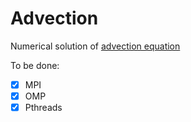 Advection
=========

Numerical solution of [advection equation](http://en.wikipedia.org/wiki/Advection#Mathematics_of_advection)

To be done:
- [x] MPI
- [x] OMP
- [x] Pthreads
